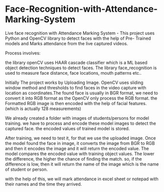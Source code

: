# Face-Recognition-with-Attendance-Marking-System
Live face recognition with Attendance Marking System - This project uses Python and OpenCV library to detect faces with the help of Pre- Trained models and Marks attendance from the live captured videos.

Process involves:

the library openCV uses HAAR cascade classifier which is a ML based object detection techniques to detect faces. The library face_recognition is used to measure face distance, face locations, mouth patterns etc..

Initially The project works by Uploading Image. OpenCV uses sliding window method and thresholds to find faces in the video capture with location as coordinates.The found face is usually in BGR format, we need to convert it into RGB format as the OpenCV only process the RGB format. the Formatted RGB image is then encoded with the help of facial features.(which is actually 128 measurements)

We already created a folder with images of students/persons for model training. we have to process and encode these model images to detect the captured face. the encoded values of trained model is stored.

After training, we need to test it, for that we use the uploaded image. Once the model found the face in image, it converts the image from BGR to RGB and then it encodes the image and it will return the encoded value. The model compares the encoded value with training object values. The lower the difference, the higher the chance of finding the match. so, if the difference is low, then it will return the name of the image which is the name of student or person.

with the help of this, we will mark attendance in excel sheet or notepad with their names and the time they arrived.
